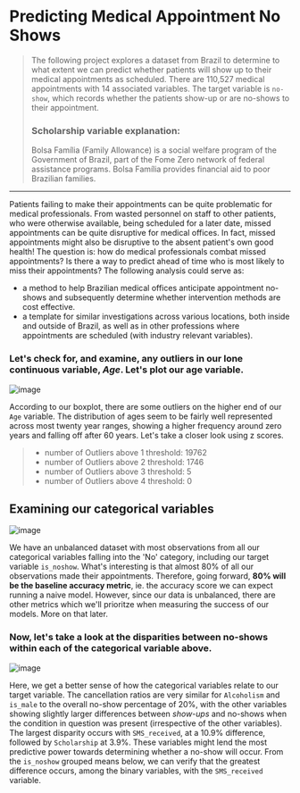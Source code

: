 # Predicting Medical Appointment No Shows

>The following project explores a dataset from Brazil to determine to what extent we can predict whether patients will show up to their medical appointments as scheduled. There are 110,527 medical appointments with 14 associated variables. The target variable is ``no-show``, which records whether the patients show-up or are no-shows to their appointment.
> ### Scholarship variable explanation:
> Bolsa Família (Family Allowance) is a social welfare program of the Government of Brazil, part of the Fome Zero network of federal assistance programs. Bolsa Família provides financial aid to poor Brazilian families.
***
Patients failing to make their appointments can be quite problematic for medical professionals. From wasted personnel on staff to other patients, who were otherwise available, being scheduled for a later date, missed appointments can be quite disruptive for medical offices. In fact, missed appointments might also be disruptive to the absent patient's own good health! The question is: how do medical professionals combat missed appointments? Is there a way to predict ahead of time who is most likely to miss their appointments? The following analysis could serve as:
+ a method to help Brazilian medical offices anticipate appointment no-shows and subsequently determine whether intervention methods are cost effective.
+ a template for similar investigations across various locations, both inside and outside of Brazil, as well as in other professions where appointments are scheduled (with industry relevant variables).

### Let's check for, and examine, any outliers in our lone continuous variable, $Age$. Let's plot our age variable.

![image](https://user-images.githubusercontent.com/42311832/98757522-f2724980-2389-11eb-9e17-31bc1b57edd3.png)

According to our boxplot, there are some outliers on the higher end of our ``Age`` variable. The distribution of ages seem to be fairly well represented across most twenty year ranges, showing a higher frequency around zero years and falling off after 60 years. Let's take a closer look using z scores.

> + number of Outliers above 1 threshold: 19762
> + number of Outliers above 2 threshold: 1746
> + number of Outliers above 3 threshold: 5
> + number of Outliers above 4 threshold: 0

## Examining our categorical variables

![image](https://user-images.githubusercontent.com/42311832/98757972-e1760800-238a-11eb-894f-4523c1f580ec.png)

We have an unbalanced dataset with most observations from all our categorical variables falling into the 'No' category, including our target variable ``is_noshow``. What's interesting is that almost 80% of all our observations made their appointments. Therefore, going forward, **80% will be the baseline accuracy metric**, ie. the accuracy score we can expect running a naive model. However, since our data is unbalanced, there are other metrics which we'll prioritze when measuring the success of our models. More on that later.
### Now, let's take a look at the disparities between no-shows within each of the categorical variable above.

![image](https://user-images.githubusercontent.com/42311832/98758112-387bdd00-238b-11eb-887b-0788eabf4ed7.png)

Here, we get a better sense of how the categorical variables relate to our target variable. The cancellation ratios are very similar for ``Alcoholism`` and ``is_male`` to the overall no-show percentage of 20%, with the other variables showing slightly larger differences between *show-ups* and no-shows when the condition in question was present (irrespective of the other variables). The largest disparity occurs with ``SMS_received``, at a 10.9% difference, followed by ``Scholarship`` at 3.9%. These variables might lend the most predictive power towards determining whether a no-show will occur. From the ``is_noshow`` grouped means below, we can verify that the greatest difference occurs, among the binary variables, with the ``SMS_received`` variable.
